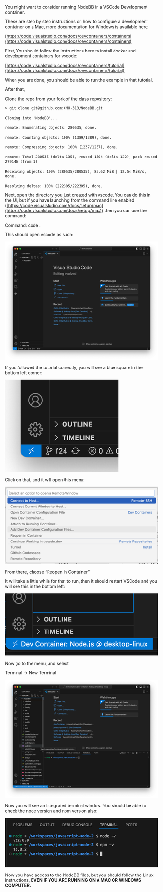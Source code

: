 

You might want to consider running NodeBB in a VSCode Development container. 

These are step by step instructions on how to configure a development container on a Mac, more documentation for Windows is available here:

[https://code.visualstudio.com/docs/devcontainers/containers](https://code.visualstudio.com/docs/devcontainers/containers)

First, You should follow the instructions here to install docker and development containers for vscode:

[https://code.visualstudio.com/docs/devcontainers/tutorial](https://code.visualstudio.com/docs/devcontainers/tutorial)

When you are done, you should be able to run the example in that tutorial.

After that, 

Clone the repo from your fork of the class repository:

```console
> git clone git@github.com:CMU-313/NodeBB.git

Cloning into 'NodeBB'...

remote: Enumerating objects: 280535, done.

remote: Counting objects: 100% (1389/1389), done.

remote: Compressing objects: 100% (1237/1237), done.

remote: Total 280535 (delta 135), reused 1304 (delta 122), pack-reused 279146 (from 1)

Receiving objects: 100% (280535/280535), 83.62 MiB | 12.54 MiB/s, done.

Resolving deltas: 100% (222305/222305), done.
```


Next, open the directory you just created with vscode. You can do this in the UI, but if you have launching from the command line enabled ([https://code.visualstudio.com/docs/setup/mac](https://code.visualstudio.com/docs/setup/mac)) then you can use the command: 

Command: code .

This should open vscode as such: 

![VSCode](../../assets/project/installed.png)

If you followed the tutorial correctly, you will see a blue square in the bottom left corner:

![Install Extension](../../assets/project/menu.png)




Click on that, and it will open this menu:

![DevContainer Menu](../../assets/project/reopenInContainer.png)





From there, choose “Reopen in Container”

It will take a little while for that to run, then it should restart VSCode and you will see this in the bottom left:



![Running Devcontainer](../../assets/project/runningDevContainer.png)


Now go to the menu, and select 

Terminal -> New Terminal

![Running Devcontainer](../../assets/project/terminal.png)


Now you will see an integrated terminal window.  You should be able to check the node version and npm version also:

![Running Devcontainer](../../assets/project/nodeVersion.png)



Now you have access to the NodeBB files, but you should follow the Linux instructions, **EVEN IF YOU ARE RUNNING ON A MAC OR WINDOWS COMPUTER.**
